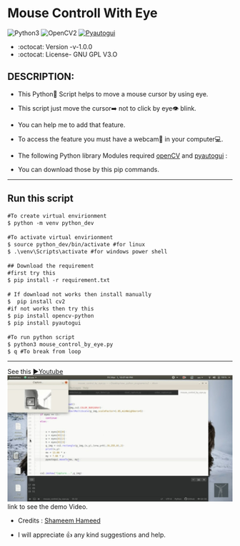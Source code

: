 # Mouse Controll With Eye

![Python3](https://img.shields.io/badge/Python-3-green)
![OpenCV2](https://img.shields.io/badge/Open-CV2-yellow)
[![Pyautogui](https://img.shields.io/badge/Pyauto-Gui-yellowgreen)](https://pyautogui.readthedocs.io/en/latest/#:~:text=PyAutoGUI%20lets%20your%20Python%20scripts%20control%20the%20mouse,Linux%2C%20and%20runs%20on%20Python%202%20and%203.)

* :octocat: Version -v-1.0.0
* :octocat: License- GNU GPL V3.O

## DESCRIPTION:
* This Python🐍 Script helps to move a mouse cursor by using eye.
* This script just move the cursor➡️ not to click by eye👁 blink. 
* You can help me to add that feature.
* To access the feature you must have a webcam🎦 in your computer💻.

* The following Python library Modules required [openCV](https://pypi.org/project/opencv-python/) and [pyautogui](https://pypi.org/project/PyAutoGUI/) :
* You can download those by this pip commands.

---

## Run this script
```
#To create virtual envirionment
$ python -m venv python_dev

#To activate virtual envirionment
$ source python_dev/bin/activate #for linux 
$ .\venv\Scripts\activate #for windows power shell

## Download the requirement
#first try this
$ pip install -r requirement.txt

# If download not works then install manually
$  pip install cv2
#if not works then try this
$ pip install opencv-python
$ pip install pyautogui

#To run python script
$ python3 mouse_control_by_eye.py
$ q #To break from loop
```

---

See this [▶️Youtube](https://youtu.be/S0y8dxwbJzY) [![Screenshot](Screenshot_20200928-000225_YouTube.jpg)](https://youtu.be/S0y8dxwbJzY)  link to see the demo Video.

* Credits : [Shameem Hameed](http://umich.edu/~shameem)

* I will appreciate :+1: any kind suggestions and help.
